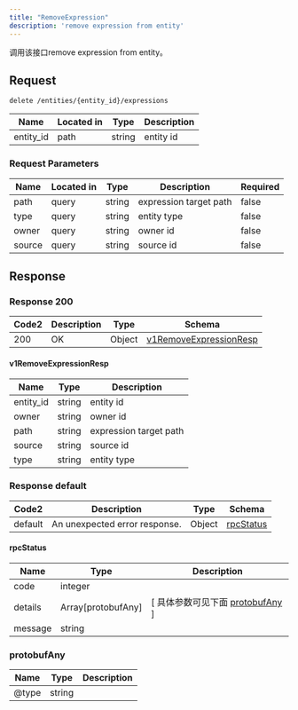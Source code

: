 ```yaml
---
title: "RemoveExpression"
description: 'remove expression from entity'
---
```



调用该接口remove expression from entity。



## Request


```
delete /entities/{entity_id}/expressions
```



| Name | Located in | Type | Description | 
| ---- | ---------- | ----------- | ----------- | 
| entity_id | path | string | entity id |  



###  Request Parameters

| Name | Located in | Type | Description |  Required |
| ---- | ---------- | ----------- | ----------- |  ---- |
| path | query | string | expression target path |  false |
| type | query | string | entity type |  false |
| owner | query | string | owner id |  false |
| source | query | string | source id |  false |



## Response



### Response  200

 
| Code2 | Description | Type | Schema |
| ---- | ----------- | ------ | ------ |
| 200 | OK | Object | [v1RemoveExpressionResp](#v1RemoveExpressionResp) |

#### v1RemoveExpressionResp

| Name | Type | Description | 
| ---- | ---- | ----------- |     
| entity_id | string | entity id |      
| owner | string | owner id |      
| path | string | expression target path |      
| source | string | source id |      
| type | string | entity type |   


  
     
   
     
   
     
   
     
   
     
 
 


 


### Response  default

 
| Code2 | Description | Type | Schema |
| ---- | ----------- | ------ | ------ |
| default | An unexpected error response. | Object | [rpcStatus](#rpcStatus) |

#### rpcStatus

| Name | Type | Description | 
| ---- | ---- | ----------- |     
| code | integer |  |          
| details | Array[protobufAny] |  [ 具体参数可见下面 [protobufAny](#protobufAny) ] |       
| message | string |  |   


  
     
   
       
         
### protobufAny
| Name | Type | Description | 
| ---- | ---- | ----------- |     
| @type | string |  |   


  
     
 
 


          
     
   
     
 
 


 


